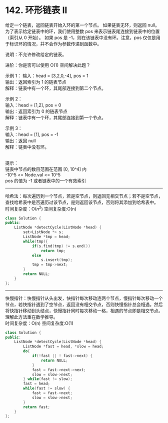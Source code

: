 # 142. 环形链表 II

给定一个链表，返回链表开始入环的第一个节点。 如果链表无环，则返回 null。  
为了表示给定链表中的环，我们使用整数 pos 来表示链表尾连接到链表中的位置（索引从 0 开始）。 如果 pos 是 -1，则在该链表中没有环。注意，pos 仅仅是用于标识环的情况，并不会作为参数传递到函数中。  

说明：不允许修改给定的链表。  

进阶：你是否可以使用 O(1) 空间解决此题？  

示例 1：
输入：head = [3,2,0,-4], pos = 1  
输出：返回索引为 1 的链表节点  
解释：链表中有一个环，其尾部连接到第二个节点。  

示例 2：  
输入：head = [1,2], pos = 0  
输出：返回索引为 0 的链表节点  
解释：链表中有一个环，其尾部连接到第一个节点。  

示例 3：  
输入：head = [1], pos = -1  
输出：返回 null  
解释：链表中没有环。  
 

提示：  
链表中节点的数目范围在范围 [0, 10^4] 内  
-10^5 <= Node.val <= 10^5  
pos 的值为 -1 或者链表中的一个有效索引  

---

哈希法：每次遍历到一个节点，若是空节点，则返回无相交节点；若不是空节点，查找哈希表中是否遍历过该节点，是则返回该节点，否则将其添加到哈希表中。  
时间复杂度：O($n^2$) 空间复杂度:O(n)  

```cpp
class Solution {
public:
    ListNode *detectCycle(ListNode *head) {
        set<ListNode *> s;
        ListNode *tmp = head;
        while(tmp){
            if(s.find(tmp) != s.end())
                return tmp;
            else
                s.insert(tmp);
            tmp = tmp->next;
        }
        return NULL;
    }
};
```

---

快慢指针：快慢指针从头出发，快指针每次移动连两个节点，慢指针每次移动一个节点，若快指针遇到了空节点，返回没有相交节点，否则快慢指针总会相遇。然后将快指针移动到头结点，快慢指针同时每次移动一格，相遇的节点即是相交节点。理解此方法重在数学推导。  
时间复杂度：O(n) 空间复杂度:O(1)  

```cpp
class Solution {
public:
    ListNode *detectCycle(ListNode *head) {
        ListNode *fast = head, *slow = head;
        do{
            if(!fast || ! fast->next) {
                return NULL;
            }
            fast = fast->next->next;
            slow = slow->next;
        } while(fast != slow);
		fast = head;
        while(fast != slow) {
            fast = fast->next;
            slow = slow->next;
        }
        return fast;
    }
};
```
